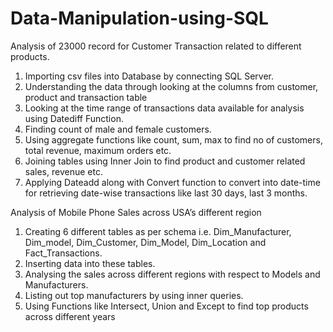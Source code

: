 # Data-Manipulation-using-SQL

Analysis of 23000 record for Customer Transaction related to different products.

1.	Importing csv files into Database by connecting SQL Server.
2.	Understanding the data through looking at the columns from customer, product and transaction table
3.	Looking at the time range of transactions data available for analysis using Datediff Function.
4.	Finding count of male and female customers.
5.	Using aggregate functions like count, sum, max to find no of customers, total revenue, maximum orders etc.
6.	Joining tables using Inner Join to find product and customer related sales, revenue etc.
7.	Applying Dateadd along with Convert function to convert into date-time for retrieving date-wise transactions like last 30 days, last 3 months.

Analysis of Mobile Phone Sales across USA’s different region

1.	Creating 6 different tables as per schema i.e.  Dim_Manufacturer, Dim_model, Dim_Customer, Dim_Model, Dim_Location and Fact_Transactions.
2.	Inserting data into these tables.
3.	Analysing the sales across different regions with respect to Models and Manufacturers. 
4.	Listing out top manufacturers by using inner queries.
5.	Using Functions like Intersect, Union and Except to find top products across different years


